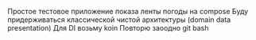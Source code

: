 Простое тестовое приложение показа ленты погоды на compose
Буду придерживаться классической чистой архитектуры (domain data presentation)
Для DI возьму koin
Повторю заоодно git bash
